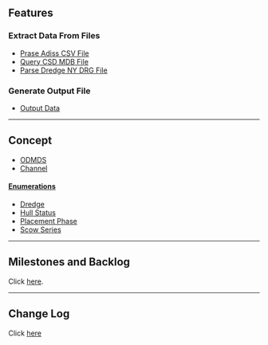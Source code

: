 ## Features
### Extract Data From Files
- [Prase Adiss CSV File](/ExtractDataFromFile/AdissCsvFile.md)
- [Query CSD MDB File](/ExtractDataFromFile/CsdMdbQuerying.md)
- [Parse Dredge NY DRG File](/ExtractDataFromFile/DrgParsing.md)

### Generate Output File
- [Output Data](OutputData.md)

---

## Concept
- [ODMDS](Odmds.md)
- [Channel](Channel.md)

#### [Enumerations](Enumeration.md)
- [Dredge](Dredge.md)
- [Hull Status](HullStatus.md)
- [Placement Phase](PlacementPhase.md)
- [Scow Series](ScowSeries.md)

---

## Milestones and Backlog
Click [here](https://github.com/gojanpaolo/AdissParser/issues).

---

## Change Log
Click [here](ChangeLog.md)